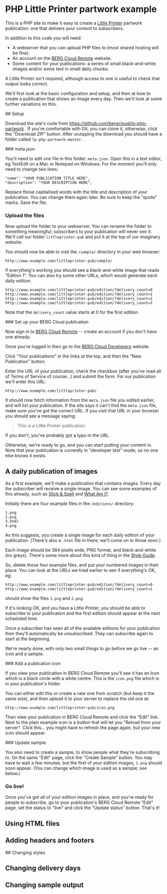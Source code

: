 # PHP Little Printer partwork example

This is a PHP site to make it easy to create a [Little Printer](http://bergcloud.com/littleprinter/) partwork publication: one that delivers your content to subscribers.

In addition to this code you will need:

* A webserver that you can upload PHP files to (most shared hosting will be fine).
* An account on the [BERG Cloud Remote](http://remote.bergcloud.com/) website.
* Some content for your publications: a series of small black-and-white images and/or some text in small daily chunks.

A Little Printer isn't required, although access to one is useful to check that output looks correct.

We'll first look at the basic configuration and setup, and then at how to create a publication that shows an image every day. Then we'll look at some further variations on this.

## Setup

Download the site's code from https://github.com/bergcloud/lp-php-partwork . If you're comfortable with Git, you can clone it, otherwise, click the "Download ZIP" button. After unzipping the download you should have a folder called `lp-php-partwork-master`.

### meta.json

You'll need to edit one file in this folder: `meta.json`. Open this in a text editor, eg TextEdit on a Mac or Notepad on Windows. For the moment you'll only need to change two lines:

    "name": "YOUR PUBLICATION TITLE HERE",
    "description": "YOUR DESCRIPTION HERE",

Replace those capitalised words with the title and description of your publication. You can change them again later. Be sure to keep the "quote" marks. Save the file.

### Upload the files

Now upload the folder to your webserver. You can rename the folder to something meaningful; subscribers to your publication will never see it. We'll call our folder `littleprinter-pub` and put it at the top of our imaginary website.

You should now be able to visit the `/sample/` directory in your web browser:

	http://www.example.com/littleprinter-pub/sample/

If everything's working you should see a black-and-white image that reads "Edition 1". You can also try some other URLs, which would generate each daily edition:

	http://www.example.com/littleprinter-pub/edition/?delivery_count=0
	http://www.example.com/littleprinter-pub/edition/?delivery_count=1
	http://www.example.com/littleprinter-pub/edition/?delivery_count=2
	http://www.example.com/littleprinter-pub/edition/?delivery_count=3

Note that the `delivery_count` value starts at 0 for the first edition.

### Set up your BERG Cloud publication

Now sign in to [BERG Cloud Remote](http://remote.bergcloud.com/) -- create an account if you don't have one already.

Once you're logged in then go to the [BERG Cloud Developers](http://remote.bergcloud.com/developers/) website.

Click "Your publications" in the links at the top, and then the "New Publication" button.

Enter the URL of your publication, check the checkbox (after you've read all of Terms of Service of course...) and submit the form. For our publication we'll enter this URL:

    http://www.example.com/littleprinter-pub/

It should now fetch information from the `meta.json` file you edited earlier, and will list your publication. If the site says it can't find the `meta.json` file, make sure you've got the correct URL. If you visit that URL in your browser you should see a message saying:

> This is a Little Printer publication.

If you don't, you've probably got a typo in the URL.

Otherwise, we're ready to go, and you can start putting your content in. Note that your publication is currently in "developer test" mode, so no one else knows it exists.


## A daily publication of images

As a first example, we'll make a publication that contains images. Every day the subscriber will receive a single image. You can see some examples of this already, such as [Stick & Spell](http://remote.bergcloud.com/publications/170) and [What Am I?](http://remote.bergcloud.com/publications/167).

Initially there are four example files in the `/editions/` directory:

	1.png
	2.png
	3.html
	4.png

As this suggests, you create a single image for each daily edition of your publication. (There's also a `.html` file in there; we'll come on to those soon.)

Each image should be 384 pixels wide, PNG format, and black-and-white (no greys). There's some more about this kind of thing in the [Style Guide](http://remote.bergcloud.com/developers/style_guide/).

So, delete those four example files, and put your numbered images in their place. You can look at the URLs we tried earlier to see if everything's OK, eg:

	http://www.example.com/littleprinter-pub/edition/?delivery_count=0
	http://www.example.com/littleprinter-pub/edition/?delivery_count=1

should show the files `1.png` and `2.png`.

If it's looking OK, and you have a Little Printer, you should be able to subscribe to your publication and the first edition should appear at the next scheduled time.

Once a subscriber has seen all of the available editions for your publication then they'll automatically be unsubscribed. They can subscribe again to start at the beginning.

We're nearly done, with only two small things to go before we go live -- an icon and a sample.

### Add a publication icon

If you view your publication in BERG Cloud Remote you'll see it has an Icon which is a black circle with a white centre. This is the `icon.png` file which is in your publication's folder.

You can either edit this or create a new one from scratch (but keep it the same size), and then upload it to your server to replace the old one at:

	http://www.example.com/littleprinter-pub/icon.png

Then view your publication in BERG Cloud Remote and click the "Edit" link. Next to the plain example icon is a button that will let you "Reload from your server". Click this... you might have to refresh the page again, but your new icon should appear.


### Update sample

You also need to create a sample, to show people what they're subscribing to. On the same "Edit" page, click the "Create Sample" button. You may have to wait a few minutes, but the first of your edition images, `1.png` should soon appear. (You can change which image is used as a sample; see below.)


### Go live!

Once you've got all of your edition images in place, and you're ready for people to subscribe, go to your publication's BERG Cloud Remote "Edit" page, set the status to "live" and click the "Update status" button. That's it!


## Using HTML files

## Adding headers and footers

## Changing styles

## Changing delivery days




## Changing sample output
